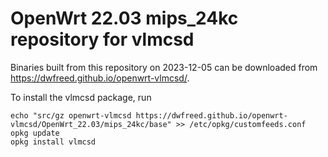 OpenWrt 22.03 mips_24kc repository for vlmcsd
========

Binaries built from this repository on 2023-12-05 can be downloaded from <https://dwfreed.github.io/openwrt-vlmcsd/>.

To install the vlmcsd package, run

```
echo "src/gz openwrt-vlmcsd https://dwfreed.github.io/openwrt-vlmcsd/OpenWrt_22.03/mips_24kc/base" >> /etc/opkg/customfeeds.conf
opkg update
opkg install vlmcsd
```
